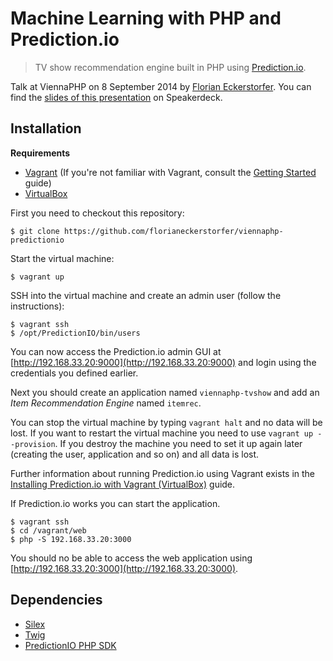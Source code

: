 Machine Learning with PHP and Prediction.io
===========================================

> TV show recommendation engine built in PHP using [Prediction.io](http://prediction.io).

Talk at ViennaPHP on 8 September 2014 by [Florian Eckerstorfer](https://florian.ec). You can find the [slides of this presentation](https://speakerdeck.com/florianeckerstorfer/machine-learning-with-predictionio-and-php) on Speakerdeck.


Installation
------------

**Requirements**

- [Vagrant](http://www.vagrantup.com) (If you're not familiar with Vagrant, consult the [Getting Started](http://docs.vagrantup.com/v2/getting-started/index.html) guide)
- [VirtualBox](https://www.virtualbox.org)

First you need to checkout this repository:

```shell
$ git clone https://github.com/florianeckerstorfer/viennaphp-predictionio
```

Start the virtual machine:

```shell
$ vagrant up
```

SSH into the virtual machine and create an admin user (follow the instructions):

```shell
$ vagrant ssh
$ /opt/PredictionIO/bin/users
```

You can now access the Prediction.io admin GUI at [http://192.168.33.20:9000](http://192.168.33.20:9000) and login using the credentials you defined earlier.

Next you should create an application named `viennaphp-tvshow` and add an *Item Recommendation Engine* named `itemrec`.

You can stop the virtual machine by typing `vagrant halt` and no data will be lost. If you want to restart the virtual machine you need to use `vagrant up --provision`. If you destroy the machine you need to set it up again later (creating the user, application and so on) and all data is lost.

Further information about running Prediction.io using Vagrant exists in the [Installing Prediction.io with Vagrant (VirtualBox)](http://docs.prediction.io/current/installation/install-predictionio-with-virtualbox-vagrant.html) guide.

If Prediction.io works you can start the application.

```shell
$ vagrant ssh
$ cd /vagrant/web
$ php -S 192.168.33.20:3000
```

You should no be able to access the web application using [http://192.168.33.20:3000](http://192.168.33.20:3000).


Dependencies
------------

- [Silex](http://silex.sensiolabs.org)
- [Twig](http://twig.sensiolabs.org)
- [PredictionIO PHP SDK](https://github.com/PredictionIO/PredictionIO-PHP-SDK)
